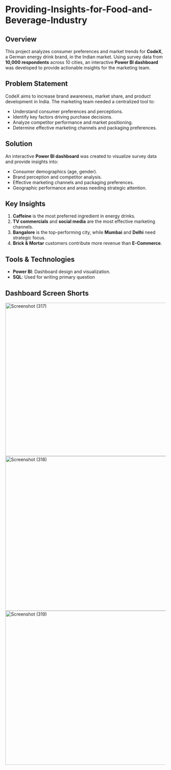 # Providing-Insights-for-Food-and-Beverage-Industry

## Overview
This project analyzes consumer preferences and market trends for **CodeX**, a German energy drink brand, in the Indian market. Using survey data from **10,000 respondents** across 10 cities, an interactive **Power BI dashboard** was developed to provide actionable insights for the marketing team.

## Problem Statement
CodeX aims to increase brand awareness, market share, and product development in India. The marketing team needed a centralized tool to:
- Understand consumer preferences and perceptions.
- Identify key factors driving purchase decisions.
- Analyze competitor performance and market positioning.
- Determine effective marketing channels and packaging preferences.

## Solution
An interactive **Power BI dashboard** was created to visualize survey data and provide insights into:
- Consumer demographics (age, gender).
- Brand perception and competitor analysis.
- Effective marketing channels and packaging preferences.
- Geographic performance and areas needing strategic attention.

## Key Insights
1. **Caffeine** is the most preferred ingredient in energy drinks.
2. **TV commercials** and **social media** are the most effective marketing channels.
3. **Bangalore** is the top-performing city, while **Mumbai** and **Delhi** need strategic focus.
4. **Brick & Mortar** customers contribute more revenue than **E-Commerce**.

## Tools & Technologies
- **Power BI**: Dashboard design and visualization.
- **SQL**: Used for writing primary question

## Dashboard Screen Shorts
<img width="1145" height="480" alt="Screenshot (317)" src="https://github.com/user-attachments/assets/74b04a24-5844-49c5-ac2d-673949c62d4d" />

<img width="1150" height="484" alt="Screenshot (318)" src="https://github.com/user-attachments/assets/2f2df15a-3e5b-4b0c-8fcc-93bbee467f43" />

<img width="1145" height="482" alt="Screenshot (319)" src="https://github.com/user-attachments/assets/20d20cc6-8690-4c92-89a3-6f7f9c9213d2" />


